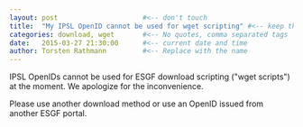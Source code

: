 ```yaml
---
layout: post                     #<-- don't touch
title:  "My IPSL OpenID cannot be used for wget scripting" #<-- keep the quotes " ... "
categories: download, wget       #<-- No quotes, comma separated tags
date:   2015-03-27 21:30:00      #<-- current date and time
author: Torsten Rathmann         #<-- Replace with the name
---
```


IPSL OpenIDs cannot be used for ESGF download scripting ("wget scripts") at the moment. We apologize for the inconvenience.

Please use another download method or use an OpenID issued from another ESGF portal.
